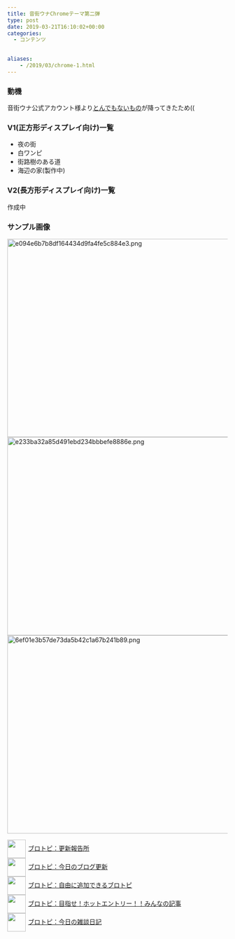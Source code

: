 ```yaml
---
title: 音街ウナChromeテーマ第二弾
type: post
date: 2019-03-21T16:10:02+00:00
categories:
  - コンテンツ

  
aliases:
    - /2019/03/chrome-1.html
---
```

### 動機

音街ウナ公式アカウント様より<a href="https://twitter.com/otomachiuna/status/1106864120408637440" target="_blank" rel="noopener noreferrer">とんでもないもの</a>が降ってきたため((

### V1(正方形ディスプレイ向け)一覧

  * 夜の街
  * 白ワンピ
  * 街路樹のある道
  * 海辺の家(製作中)

### V2(長方形ディスプレイ向け)一覧

作成中

### サンプル画像

[<img alt="e094e6b7b8df164434d9fa4fe5c884e3.png" src="/assets_c/2019/03/e094e6b7b8df164434d9fa4fe5c884e3-thumb-567xauto-91.png" width="567" height="453" class="mt-image-none" />][1][<img alt="e233ba32a85d491ebd234bbbefe8886e.png" src="/assets_c/2019/03/e233ba32a85d491ebd234bbbefe8886e-thumb-567xauto-90.png" width="567" height="453" class="mt-image-none" />][2][<img alt="6ef01e3b57de73da5b42c1a67b241b89.png" src="/assets_c/2019/03/6ef01e3b57de73da5b42c1a67b241b89-thumb-567xauto-89.png" width="567" height="453" class="mt-image-none" />][3]</p> 

<p style="text-align: left;">
  <a href="https://blogcircle.jp/commu/1911/topic/1"><img src="https://blogcircle.jp/thumb/commu/1911/1" style="width: 3em !important; height: 3em !important; vertical-align: middle; margin-right: .4em;" />ブロトピ：更新報告所</a><br /> <a href="https://blogcircle.jp/commu/414/topic/3"><img src="https://blogcircle.jp/thumb/commu/414/2" style="width: 3em !important; height: 3em !important; vertical-align: middle; margin-right: .4em;" />ブロトピ：今日のブログ更新</a> <br /> <a href="https://blogcircle.jp/commu/583/topic/6"><img src="https://blogcircle.jp/thumb/commu/583/3" style="width: 3em !important; height: 3em !important; vertical-align: middle; margin-right: .4em;" />ブロトピ：自由に追加できるブロトピ</a> <br /> <a href="https://blogcircle.jp/commu/1097/topic/1"><img src="https://blogcircle.jp/thumb/commu/1097/6" style="width: 3em !important; height: 3em !important; vertical-align: middle; margin-right: .4em;" />ブロトピ：目指せ！ホットエントリー！！みんなの記事</a> <br /> <a href="https://blogcircle.jp/commu/29/topic/1"><img src="https://blogcircle.jp/thumb/commu/29/2" style="width: 3em !important; height: 3em !important; vertical-align: middle; margin-right: .4em;" />ブロトピ：今日の雑談日記</a>
</p>

 [1]: /image/e094e6b7b8df164434d9fa4fe5c884e3.png
 [2]: /image/e233ba32a85d491ebd234bbbefe8886e.png
 [3]: /image/6ef01e3b57de73da5b42c1a67b241b89.png
